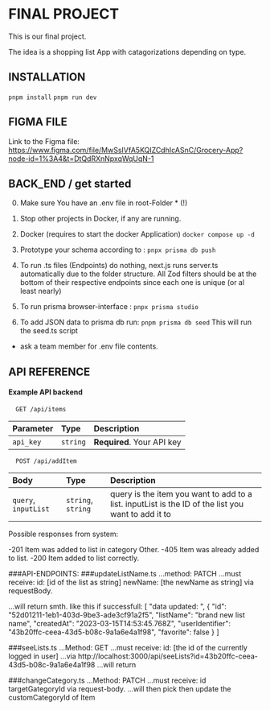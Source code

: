 # FINAL PROJECT

This is our final project.

The idea is a shopping list App with catagorizations depending on type.

## INSTALLATION

`pnpm install`
`pnpm run dev`

## FIGMA FILE

Link to the Figma file: https://www.figma.com/file/MwSsIVfA5KQIZCdhIcASnC/Grocery-App?node-id=1%3A4&t=DtQdRXnNpxqWqUqN-1

## BACK_END / get started

0. Make sure You have an .env file in root-Folder \* (!)

1. Stop other projects in Docker, if any are running.

2. Docker (requires to start the docker Application)
   `docker compose up -d`

3. Prototype your schema according to :
   `pnpx prisma db push`

4. To run .ts files (Endpoints) do nothing, next.js runs server.ts automatically due to the folder structure. All Zod filters should be at the bottom of their respective endpoints since each one is unique (or al least nearly)

5. To run prisma browser-interface :
   `pnpx prisma studio`

6. To add JSON data to prisma db run:
   `pnpm prisma db seed`
   This will run the seed.ts script

- ask a team member for .env file contents.

## API REFERENCE

#### Example API backend

```http
  GET /api/items
```

| Parameter | Type     | Description                |
| :-------- | :------- | :------------------------- |
| `api_key` | `string` | **Required**. Your API key |

```http
  POST /api/addItem
```

| Body                 | Type               | Description                                                                                        |
| :------------------- | :----------------- | :------------------------------------------------------------------------------------------------- |
| `query`, `inputList` | `string`, `string` | query is the item you want to add to a list. inputList is the ID of the list you want to add it to |

Possible responses from system:

-201 Item was added to list in category Other.
-405 Item was already added to list.
-200 Item added to list correctly.

###API-ENDPOINTS:
###updateListName.ts
...method: PATCH
...must receive:
  id: [id of the list as string]
  newName: [the newName as string]
via requestBody.

...will return smth. like this if successfull:
  [
  "data updated: ",
  {
    "id": "52d01211-1eb1-403d-9be3-ade3cf91a2f5",
    "listName": "brand new list name",
    "createdAt": "2023-03-15T14:53:45.768Z",
    "userIdentifier": "43b20ffc-ceea-43d5-b08c-9a1a6e4a1f98",
    "favorite": false
  }
]

###seeLists.ts
...Method: GET
...must receive:
   id: [the id of the currently logged in user]
...via http://localhost:3000/api/seeLists?id=43b20ffc-ceea-43d5-b08c-9a1a6e4a1f98
...will return 

###changeCategory.ts
...Method: PATCH
...must receive:
  id
  targetGategoryId
via request-body.
...will then pick then update the customCategoryId of Item

